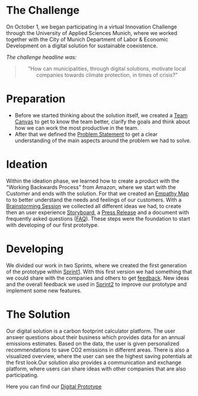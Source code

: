 # The Challenge

<p>On October 1, we began participating in a virtual Innovation Challenge through the University of Applied Sciences Munich, where we worked together with the City of Munich Department of Labor & Economic Development on a digital solution for sustainable coexistence.</p>

*The challenge headline was:*

><center>"How can municipalities, through digital solutions,   motivate local companies towards climate protection, in times of crisis?"</center>

# Preparation

* Before we started thinking about the solution itself, we created a [Team Canvas](https://github.com/gxc-international-innovation-challenge/gxc-team-11/wiki/Team-Canvas) to get to know the team better, clarify the goals and think about how we can work the most productive in the team.
* After that we defined the [Problem Statement](https://github.com/gxc-international-innovation-challenge/gxc-team-11/wiki/Problem-Statement) to get a clear understanding of the main aspects around the problem we had to solve.

# Ideation

Within the ideation phase, we learned how to create a product with the "Working Backwards Process" from Amazon, where we start with the Customer and ends with the solution.
For that we created an [Empathy Map](https://github.com/gxc-international-innovation-challenge/gxc-team-11/wiki/Empathy-Map) to to better understand the needs and feelings of our customers.
With a [Brainstorming Session](https://github.com/gxc-international-innovation-challenge/gxc-team-11/wiki/Innovation-Ideas) we collected all different ideas we had, to create then an user experience [Storyboard](https://github.com/gxc-international-innovation-challenge/gxc-team-11/wiki/Storyboard), a [Press Release](https://github.com/gxc-international-innovation-challenge/gxc-team-11/wiki/Press-Release) and a document with frequently asked questions ([FAQ](https://github.com/gxc-international-innovation-challenge/gxc-team-11/wiki/FAQs)).
These steps were the foundation to start with developing of our first prototype. 

# Developing

We divided our work in two Sprints, where we created the first generation of the prototype within [Sprint1](https://github.com/gxc-international-innovation-challenge/gxc-team-11/wiki/Sprint-1). 
With this first version we had something that we could share with the companies and others to get [feedback](https://github.com/gxc-international-innovation-challenge/gxc-team-11/wiki/Prototype-Testing).
New ideas and the overall feedback we used in [Sprint2](https://github.com/gxc-international-innovation-challenge/gxc-team-11/wiki/Sprint-2) to improve our prototype and implement some new features.

# The Solution

Our digital solution is a carbon footprint calculator platform. The user answer questions about their business which provides data for an annual emissions estimates. Based on the data, the user is given personalized recommendations to save CO2 emissions in different areas. There is also a visualized overview, where the user can see the highest saving potentials at the first look.Our solution also provides a communication and exchange platform, where users can share ideas with other companies that are also participating.

Here you can find our [Digital Prototype](https://m-visual.glideapp.io/)
